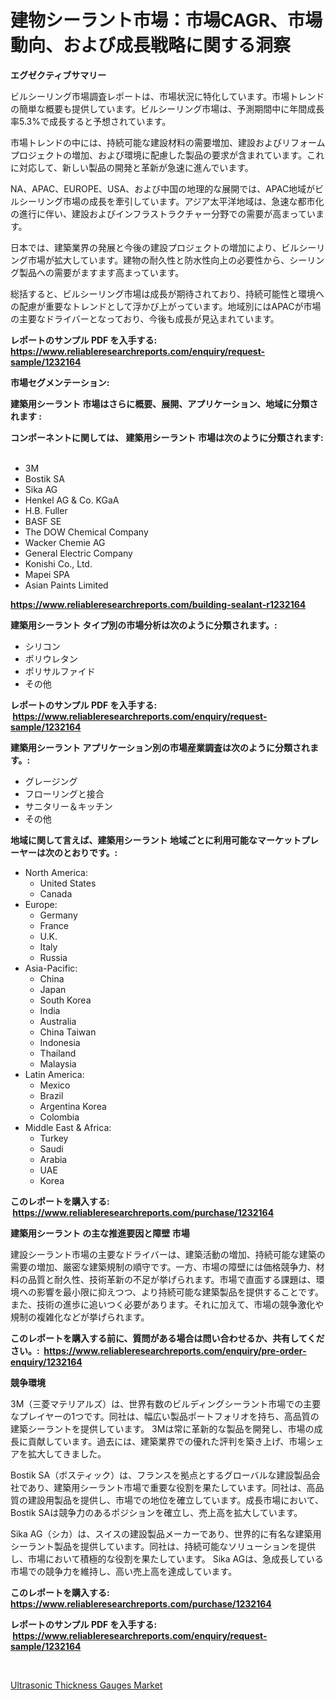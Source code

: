 <p><h1>建物シーラント市場：市場CAGR、市場動向、および成長戦略に関する洞察</h1></p><p><strong>エグゼクティブサマリー</strong></p>
<p><p>ビルシーリング市場調査レポートは、市場状況に特化しています。市場トレンドの簡単な概要も提供しています。ビルシーリング市場は、予測期間中に年間成長率5.3%で成長すると予想されています。</p><p>市場トレンドの中には、持続可能な建設材料の需要増加、建設およびリフォームプロジェクトの増加、および環境に配慮した製品の要求が含まれています。これに対応して、新しい製品の開発と革新が急速に進んでいます。</p><p>NA、APAC、EUROPE、USA、および中国の地理的な展開では、APAC地域がビルシーリング市場の成長を牽引しています。アジア太平洋地域は、急速な都市化の進行に伴い、建設およびインフラストラクチャー分野での需要が高まっています。</p><p>日本では、建築業界の発展と今後の建設プロジェクトの増加により、ビルシーリング市場が拡大しています。建物の耐久性と防水性向上の必要性から、シーリング製品への需要がますます高まっています。</p><p>総括すると、ビルシーリング市場は成長が期待されており、持続可能性と環境への配慮が重要なトレンドとして浮かび上がっています。地域別にはAPACが市場の主要なドライバーとなっており、今後も成長が見込まれています。</p></p>
<p><strong>レポートのサンプル PDF を入手する: <a href="https://www.reliableresearchreports.com/enquiry/request-sample/1232164">https://www.reliableresearchreports.com/enquiry/request-sample/1232164</a></strong></p>
<p><strong>市場セグメンテーション:</strong></p>
<p><strong> 建築用シーラント 市場はさらに概要、展開、アプリケーション、地域に分類されます :</strong></p>
<p><strong>コンポーネントに関しては、 建築用シーラント 市場は次のように分類されます: &nbsp;</strong></p>
<p><ul><li>3M</li><li>Bostik SA</li><li>Sika AG</li><li>Henkel AG & Co. KGaA</li><li>H.B. Fuller</li><li>BASF SE</li><li>The DOW Chemical Company</li><li>Wacker Chemie AG</li><li>General Electric Company</li><li>Konishi Co., Ltd.</li><li>Mapei SPA</li><li>Asian Paints Limited</li></ul></p>
<p><strong><a href="https://www.reliableresearchreports.com/building-sealant-r1232164">https://www.reliableresearchreports.com/building-sealant-r1232164</a></strong></p>
<p><strong> 建築用シーラント タイプ別の市場分析は次のように分類されます。:</strong></p>
<p><ul><li>シリコン</li><li>ポリウレタン</li><li>ポリサルファイド</li><li>その他</li></ul></p>
<p><strong>レポートのサンプル PDF を入手する: &nbsp;<a href="https://www.reliableresearchreports.com/enquiry/request-sample/1232164">https://www.reliableresearchreports.com/enquiry/request-sample/1232164</a></strong></p>
<p><strong> 建築用シーラント アプリケーション別の市場産業調査は次のように分類されます。:</strong></p>
<p><ul><li>グレージング</li><li>フローリングと接合</li><li>サニタリー＆キッチン</li><li>その他</li></ul></p>
<p><strong>地域に関して言えば、建築用シーラント 地域ごとに利用可能なマーケットプレーヤーは次のとおりです。:</strong></p>
<p><ul>
    <li>
        North America:
        <ul>
            <li>United States</li>
            <li>Canada</li>
        </ul>
    </li>
    <li>
        Europe:
        <ul>
            <li>Germany</li>
            <li>France</li>
            <li>U.K.</li>
            <li>Italy</li>
            <li>Russia</li>
        </ul>
    </li>
    <li>
        Asia-Pacific:
        <ul>
            <li>China</li>
            <li>Japan</li>
            <li>South Korea</li>
            <li>India</li>
            <li>Australia</li>
            <li>China Taiwan</li>
            <li>Indonesia</li>
            <li>Thailand</li>
            <li>Malaysia</li>
        </ul>
    </li>
    <li>
        Latin America:
        <ul>
            <li>Mexico</li>
            <li>Brazil</li>
            <li>Argentina Korea</li>
            <li>Colombia</li>
        </ul>
    </li>
    <li>
        Middle East & Africa:
        <ul>
            <li>Turkey</li>
            <li>Saudi</li>
            <li>Arabia</li>
            <li>UAE</li>
            <li>Korea</li>
        </ul>
    </li>
    </ul></p>
<p><strong>このレポートを購入する: &nbsp;<a href="https://www.reliableresearchreports.com/purchase/1232164">https://www.reliableresearchreports.com/purchase/1232164</a></strong></p>
<p><strong>建築用シーラント の主な推進要因と障壁 市場</strong></p>
<p><p>建設シーラント市場の主要なドライバーは、建築活動の増加、持続可能な建築の需要の増加、厳密な建築規制の順守です。一方、市場の障壁には価格競争力、材料の品質と耐久性、技術革新の不足が挙げられます。市場で直面する課題は、環境への影響を最小限に抑えつつ、より持続可能な建築製品を提供することです。また、技術の進歩に追いつく必要があります。それに加えて、市場の競争激化や規制の複雑化などが挙げられます。</p></p>
<p><strong>このレポートを購入する前に、質問がある場合は問い合わせるか、共有してください。:&nbsp; <a href="https://www.reliableresearchreports.com/enquiry/pre-order-enquiry/1232164">https://www.reliableresearchreports.com/enquiry/pre-order-enquiry/1232164</a></strong></p>
<p><strong>競争環境</strong></p>
<p><p>3M（三菱マテリアルズ）は、世界有数のビルディングシーラント市場での主要なプレイヤーの1つです。同社は、幅広い製品ポートフォリオを持ち、高品質の建築シーラントを提供しています。 3Mは常に革新的な製品を開発し、市場の成長に貢献しています。過去には、建築業界での優れた評判を築き上げ、市場シェアを拡大してきました。</p><p>Bostik SA（ボスティック）は、フランスを拠点とするグローバルな建設製品会社であり、建築用シーラント市場で重要な役割を果たしています。同社は、高品質の建設用製品を提供し、市場での地位を確立しています。成長市場において、Bostik SAは競争力のあるポジションを確立し、売上高を拡大しています。</p><p>Sika AG（シカ）は、スイスの建設製品メーカーであり、世界的に有名な建築用シーラント製品を提供しています。同社は、持続可能なソリューションを提供し、市場において積極的な役割を果たしています。 Sika AGは、急成長している市場での競争力を維持し、高い売上高を達成しています。</p></p>
<p><strong>このレポートを購入する: &nbsp; <a href="https://www.reliableresearchreports.com/purchase/1232164">https://www.reliableresearchreports.com/purchase/1232164</a></strong></p>
<p><strong>レポートのサンプル PDF を入手する: &nbsp;<a href="https://www.reliableresearchreports.com/enquiry/request-sample/1232164">https://www.reliableresearchreports.com/enquiry/request-sample/1232164</a></strong><strong></strong></p>
<p>&nbsp;</p>
<p><p><a href="https://github.com/JameTravis/Market-Research-Report-List-4/blob/main/ultrasonic-thickness-gauges-market.md">Ultrasonic Thickness Gauges Market</a></p></p>